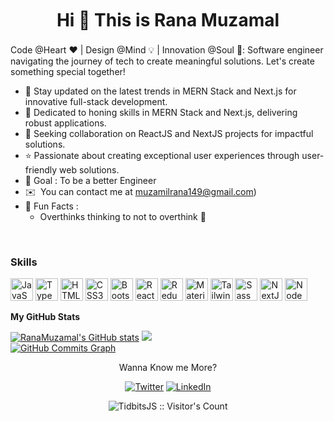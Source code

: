 <h1 class="text-center" style="text-align: center;line-height: 40px;">Hi 👋 This is Rana Muzamal</h1>


 Code @Heart ❤️ | Design @Mind 💡 | Innovation @Soul 🤔: Software engineer navigating the journey of tech to create meaningful solutions. Let's create something special together!

- 🚀 Stay updated on the latest trends in MERN Stack and Next.js for innovative full-stack development.
- 🧠 Dedicated to honing skills in MERN Stack and Next.js, delivering robust applications.
- 🤝 Seeking collaboration on ReactJS and NextJS projects for impactful solutions.
- ⭐️ Passionate about creating exceptional user experiences through user-friendly web solutions.
- 🎯 Goal : To be a better Engineer
- ✉️  You can contact me at [muzamilrana149@gmail.com](mailto:muzamilrana149@gmail.com))
- 💌 Fun Facts : 
    - Overthinks thinking to not to overthink 🙂
<br>

### Skills

<p align="left">
<a href="https://developer.mozilla.org/en-US/docs/Web/JavaScript" target="_blank" rel="noreferrer"><img src="https://raw.githubusercontent.com/danielcranney/readme-generator/main/public/icons/skills/javascript-colored.svg" width="36" height="36" alt="JavaScript" /></a>
<a href="https://www.typescriptlang.org/" target="_blank" rel="noreferrer"><img src="https://raw.githubusercontent.com/danielcranney/readme-generator/main/public/icons/skills/typescript-colored.svg" width="36" height="36" alt="TypeScript" /></a>
<a href="https://developer.mozilla.org/en-US/docs/Glossary/HTML5" target="_blank" rel="noreferrer"><img src="https://raw.githubusercontent.com/danielcranney/readme-generator/main/public/icons/skills/html5-colored.svg" width="36" height="36" alt="HTML5" /></a>
<a href="https://www.w3.org/TR/CSS/#css" target="_blank" rel="noreferrer"><img src="https://raw.githubusercontent.com/danielcranney/readme-generator/main/public/icons/skills/css3-colored.svg" width="36" height="36" alt="CSS3" /></a>
<a href="https://getbootstrap.com/" target="_blank" rel="noreferrer"><img src="https://raw.githubusercontent.com/danielcranney/readme-generator/main/public/icons/skills/bootstrap-colored.svg" width="36" height="36" alt="Bootstrap" /></a>
<a href="https://reactjs.org/" target="_blank" rel="noreferrer"><img src="https://raw.githubusercontent.com/danielcranney/readme-generator/main/public/icons/skills/react-colored.svg" width="36" height="36" alt="React" /></a>
<a href="https://redux.js.org/" target="_blank" rel="noreferrer"><img src="https://raw.githubusercontent.com/danielcranney/readme-generator/main/public/icons/skills/redux-colored.svg" width="36" height="36" alt="Redux" /></a>
<a href="https://mui.com/" target="_blank" rel="noreferrer"><img src="https://raw.githubusercontent.com/danielcranney/readme-generator/main/public/icons/skills/materialui-colored.svg" width="36" height="36" alt="Material UI" /></a>
<a href="https://tailwindcss.com/" target="_blank" rel="noreferrer"><img src="https://raw.githubusercontent.com/danielcranney/readme-generator/main/public/icons/skills/tailwindcss-colored.svg" width="36" height="36" alt="TailwindCSS" /></a>
<a href="https://sass-lang.com/" target="_blank" rel="noreferrer"><img src="https://raw.githubusercontent.com/danielcranney/readme-generator/main/public/icons/skills/sass-colored.svg" width="36" height="36" alt="Sass" /></a>
<a href="https://nextjs.org/docs" target="_blank" rel="noreferrer"><img src="https://raw.githubusercontent.com/danielcranney/readme-generator/main/public/icons/skills/nextjs-colored-dark.svg" width="36" height="36" alt="NextJs" /></a>
<a href="https://nodejs.org/en/" target="_blank" rel="noreferrer"><img src="https://raw.githubusercontent.com/danielcranney/readme-generator/main/public/icons/skills/nodejs-colored.svg" width="36" height="36" alt="NodeJS" /></a>

</p>


<b>My GitHub Stats</b>

<div style="flex:row">
    <a href="http://www.github.com/RanaMuzamal"><img src="https://github-readme-stats.vercel.app/api?username=RanaMuzamal&show_icons=true&hide=&count_private=true&title_color=0891b2&text_color=ffffff&icon_color=0891b2&bg_color=1c1917&hide_border=true&show_icons=true" alt="RanaMuzamal's GitHub stats" /></a>
    <a href="http://www.github.com/RanaMuzamal"><img src="https://github-readme-streak-stats.herokuapp.com/?user=RanaMuzamal&stroke=ffffff&background=1c1917&ring=0891b2&fire=0891b2&currStreakNum=ffffff&currStreakLabel=0891b2&sideNums=ffffff&sideLabels=ffffff&dates=ffffff&hide_border=true" /></a>

</div>
<a href="http://www.github.com/RanaMuzamal"><img src="https://github-readme-activity-graph.cyclic.app/graph?username=RanaMuzamal&bg_color=1c1917&color=ffffff&line=0891b2&point=ffffff&area_color=1c1917&area=true&hide_border=true&custom_title=GitHub%20Commits%20Graph" alt="GitHub Commits Graph" /></a>

<p align="center">Wanna Know me More?</p>

<p align="center">
 
<a href="https://twitter.com/RanaMuz10988803" target="_blank">
<img src="https://img.shields.io/badge/-Twitter-%231DA1F2" alt="Twitter" /></a> 

<a href="https://www.linkedin.com/in/rana-muzamal/" target="_blank">
<img src="https://img.shields.io/badge/-LinkedIn-%233781da" alt="LinkedIn"/></a>

</p>
<p align="center"><img src="https://visitor-badge.laobi.icu/badge?page_id=RanaMuzamal.RanaMuzamal" alt="TidbitsJS :: Visitor's Count" /></p>
